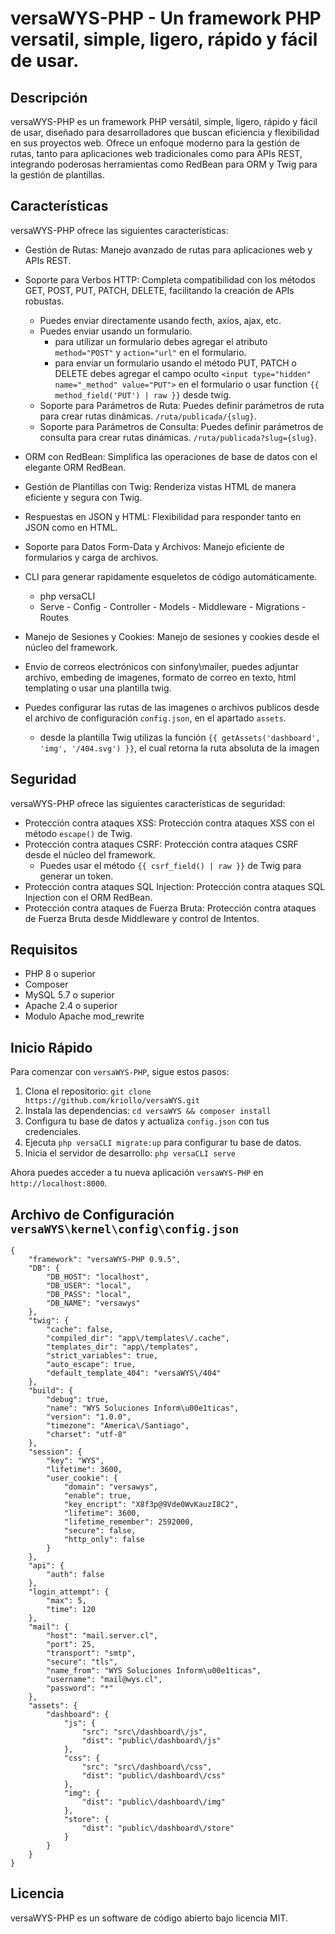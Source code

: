 # versaWYS-PHP - Un framework PHP versatil, simple, ligero, rápido y fácil de usar.

## Descripción

versaWYS-PHP es un framework PHP versátil, simple, ligero, rápido y fácil de usar, diseñado para desarrolladores que buscan eficiencia y flexibilidad en sus proyectos web. Ofrece un enfoque moderno para la gestión de rutas, tanto para aplicaciones web tradicionales como para APIs REST, integrando poderosas herramientas como RedBean para ORM y Twig para la gestión de plantillas.

## Características

versaWYS-PHP ofrece las siguientes características:

-   Gestión de Rutas: Manejo avanzado de rutas para aplicaciones web y APIs REST.
-   Soporte para Verbos HTTP: Completa compatibilidad con los métodos GET, POST, PUT, PATCH, DELETE, facilitando la creación de APIs robustas.

    -   Puedes enviar directamente usando fecth, axios, ajax, etc.
    -   Puedes enviar usando un formulario.
        -   para utilizar un formulario debes agregar el atributo `method="POST"` y `action="url"` en el formulario.
        -   para enviar un formulario usando el método PUT, PATCH o DELETE debes agregar el campo oculto `<input type="hidden" name="_method" value="PUT">` en el formulario o usar function `{{ method_field('PUT') | raw }}` desde twig.
    -   Soporte para Parámetros de Ruta: Puedes definir parámetros de ruta para crear rutas dinámicas. `/ruta/publicada/{slug}`.
    -   Soporte para Parámetros de Consulta: Puedes definir parámetros de consulta para crear rutas dinámicas. `/ruta/publicada?slug={slug}`.

-   ORM con RedBean: Simplifica las operaciones de base de datos con el elegante ORM RedBean.
-   Gestión de Plantillas con Twig: Renderiza vistas HTML de manera eficiente y segura con Twig.
-   Respuestas en JSON y HTML: Flexibilidad para responder tanto en JSON como en HTML.
-   Soporte para Datos Form-Data y Archivos: Manejo eficiente de formularios y carga de archivos.
-   CLI para generar rapidamente esqueletos de código automáticamente.
    -   php versaCLI
    -   Serve - Config - Controller - Models - Middleware - Migrations - Routes
-   Manejo de Sesiones y Cookies: Manejo de sesiones y cookies desde el núcleo del framework.
-   Envio de correos electrónicos con sinfony\mailer, puedes adjuntar archivo, embeding de imagenes, formato de correo en texto, html templating o usar una plantilla twig.
-   Puedes configurar las rutas de las imagenes o archivos publicos desde el archivo de configuración `config.json`, en el apartado `assets`.
    -   desde la plantilla Twig utilizas la función `{{ getAssets('dashboard', 'img', '/404.svg') }}`, el cual retorna la ruta absoluta de la imagen

## Seguridad

versaWYS-PHP ofrece las siguientes características de seguridad:

-   Protección contra ataques XSS: Protección contra ataques XSS con el método `escape()` de Twig.
-   Protección contra ataques CSRF: Protección contra ataques CSRF desde el núcleo del framework.
    -   Puedes usar el método `{{ csrf_field() | raw }}` de Twig para generar un token.
-   Protección contra ataques SQL Injection: Protección contra ataques SQL Injection con el ORM RedBean.
-   Protección contra ataques de Fuerza Bruta: Protección contra ataques de Fuerza Bruta desde Middleware y control de Intentos.

## Requisitos

-   PHP 8 o superior
-   Composer
-   MySQL 5.7 o superior
-   Apache 2.4 o superior
-   Modulo Apache mod_rewrite

## Inicio Rápido

Para comenzar con `versaWYS-PHP`, sigue estos pasos:

1. Clona el repositorio: `git clone https://github.com/kriollo/versaWYS.git`
2. Instala las dependencias: `cd versaWYS && composer install`
3. Configura tu base de datos y actualiza `config.json` con tus credenciales.
4. Ejecuta `php versaCLI migrate:up` para configurar tu base de datos.
5. Inicia el servidor de desarrollo: `php versaCLI serve`

Ahora puedes acceder a tu nueva aplicación `versaWYS-PHP` en `http://localhost:8000`.

## Archivo de Configuración `versaWYS\kernel\config\config.json`

    {
        "framework": "versaWYS-PHP 0.9.5",
        "DB": {
            "DB_HOST": "localhost",
            "DB_USER": "local",
            "DB_PASS": "local",
            "DB_NAME": "versawys"
        },
        "twig": {
            "cache": false,
            "compiled_dir": "app\/templates\/.cache",
            "templates_dir": "app\/templates",
            "strict_variables": true,
            "auto_escape": true,
            "default_template_404": "versaWYS\/404"
        },
        "build": {
            "debug": true,
            "name": "WYS Soluciones Inform\u00e1ticas",
            "version": "1.0.0",
            "timezone": "America\/Santiago",
            "charset": "utf-8"
        },
        "session": {
            "key": "WYS",
            "lifetime": 3600,
            "user_cookie": {
                "domain": "versawys",
                "enable": true,
                "key_encript": "X8f3p@9Vde0WvKauzI8C2",
                "lifetime": 3600,
                "lifetime_remember": 2592000,
                "secure": false,
                "http_only": false
            }
        },
        "api": {
            "auth": false
        },
        "login_attempt": {
            "max": 5,
            "time": 120
        },
        "mail": {
            "host": "mail.server.cl",
            "port": 25,
            "transport": "smtp",
            "secure": "tls",
            "name_from": "WYS Soluciones Inform\u00e1ticas",
            "username": "mail@wys.cl",
            "password": "*"
        },
        "assets": {
            "dashboard": {
                "js": {
                    "src": "src\/dashboard\/js",
                    "dist": "public\/dashboard\/js"
                },
                "css": {
                    "src": "src\/dashboard\/css",
                    "dist": "public\/dashboard\/css"
                },
                "img": {
                    "dist": "public\/dashboard\/img"
                },
                "store": {
                    "dist": "public\/dashboard\/store"
                }
            }
        }
    }

## Licencia

versaWYS-PHP es un software de código abierto bajo licencia MIT.
